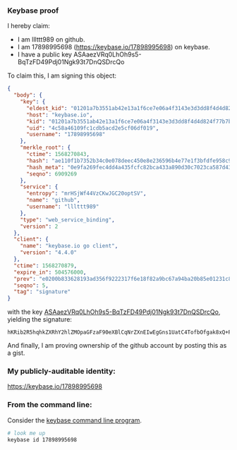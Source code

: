 ### Keybase proof

I hereby claim:

  * I am lllttt989 on github.
  * I am 17898995698 (https://keybase.io/17898995698) on keybase.
  * I have a public key ASAaezVRq0LhOh9s5-BqTzFD49Pdj01Ngk93t7DnQSDrcQo

To claim this, I am signing this object:

```json
{
  "body": {
    "key": {
      "eldest_kid": "01201a7b3551ab42e13a1f6ce7e06a4f3143e3d3dd8f4d4d824f77b7b0e74120eb710a",
      "host": "keybase.io",
      "kid": "01201a7b3551ab42e13a1f6ce7e06a4f3143e3d3dd8f4d4d824f77b7b0e74120eb710a",
      "uid": "4c58a46109fc1cdb5acd2e5cf06df019",
      "username": "17898995698"
    },
    "merkle_root": {
      "ctime": 1568270843,
      "hash": "ae110f1b7352b34c0e078deec450e8e236596b4e77e1f3bfdfe958c903a80780ce7f74820f08bbc698a9db3fc6ab0888397117e4376bf3dd6b3ea55aeec25970",
      "hash_meta": "0e9fa269fec4dd4a435fcfc82bca433a890d30c7023ca587d436c6a33853b100",
      "seqno": 6909269
    },
    "service": {
      "entropy": "mrHSjWf44VzCKwJGC20optSV",
      "name": "github",
      "username": "lllttt989"
    },
    "type": "web_service_binding",
    "version": 2
  },
  "client": {
    "name": "keybase.io go client",
    "version": "4.4.0"
  },
  "ctime": 1568270879,
  "expire_in": 504576000,
  "prev": "e0200b833628193ad356f9222317f6e18f82a9bc67a94ba20b85e01231c81665",
  "seqno": 5,
  "tag": "signature"
}
```

with the key [ASAaezVRq0LhOh9s5-BqTzFD49Pdj01Ngk93t7DnQSDrcQo](https://keybase.io/17898995698), yielding the signature:

```
hKRib2R5hqhkZXRhY2hlZMOpaGFzaF90eXBlCqNrZXnEIwEgGns1UatC4TofbOfgak8xQ+PT3Y9NTYJPd7ew50Eg63EKp3BheWxvYWTESpcCBcQg4CALgzYoGTrTVvkiIxf24Y+CqbxnqUuiC4XgEjHIFmXEIASqlikMCApg9NDFeQtfPsMzdYewAwW3G2/ThGc+XsDCAgHCo3NpZ8RAIRTbb4qKy03uI6myk+69ad9NSq+yAlKX4lvlOcZk0/LamncdDBzeplu06MWx+Fd1OGlY3k8L3Kohcpso4o8RCKhzaWdfdHlwZSCkaGFzaIKkdHlwZQildmFsdWXEIG3Vy2E6yufQQY94Zp9eqWCYMO7tz4dVz4Hg68N29ZyCo3RhZ80CAqd2ZXJzaW9uAQ==

```

And finally, I am proving ownership of the github account by posting this as a gist.

### My publicly-auditable identity:

https://keybase.io/17898995698

### From the command line:

Consider the [keybase command line program](https://keybase.io/download).

```bash
# look me up
keybase id 17898995698
```
